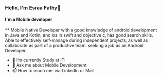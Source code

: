 

### Hello, I'm Esraa Fathy👋
#### I'm a Mobile developer 

** Mobile Native Developer with a good knowledge of android development in Java and Kotlin, and ios in swift and objective c, has good search skills.
Able to effectively self-manage during independent projects, as well as collaborate as part of a productive team.
seeking a job as an Android Developer  

- 🔭 I’m currently Study at ITI
- 💬 Ask me about Mobile Development
- 📫 How to reach me: via LinkedIn or Mail


<!-- - 🌱 I’m currently learning ... --
- 👯 I’m looking to collaborate on ...
- 🤔 I’m looking for help with ...
- -->

